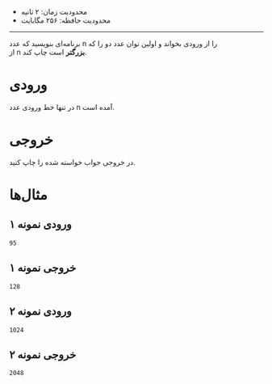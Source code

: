 -   محدودیت زمان: ۲ ثانیه
-   محدودیت حافظه: ۲۵۶ مگابایت

* * *

برنامه‌ای بنویسید که عدد n را از ورودی بخواند و اولین توان عدد دو را که از n **بزرگتر** است چاپ کند.

# ورودی

در تنها خط ورودی عدد n آمده است. 

# خروجی

در خروجی جواب خواسته شده را چاپ کنید.

# مثال‌ها

## ورودی نمونه ۱

    95
    

## خروجی نمونه ۱

    128
    

## ورودی نمونه ۲

    1024
    

## خروجی نمونه ۲

    2048